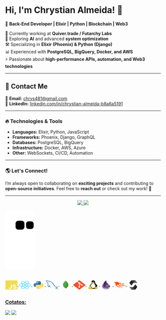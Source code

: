 # Hi, I'm Chrystian Almeida! 👋  

🚀 **Back-End Developer | Elixir | Python | Blockchain | Web3**  

🔹 Currently working at **Quiver.trade / Futarchy Labs**  
🌱 Exploring **AI** and advanced **system optimization**  
🛠️ Specializing in **Elixir (Phoenix) & Python (Django)**  
📊 Experienced with **PostgreSQL, BigQuery, Docker, and AWS**  
⚡ Passionate about **high-performance APIs, automation, and Web3 technologies**  

---

## 📩 Contact Me  
📧 **Email:** [chrys481@gmail.com](mailto:chrys481@gmail.com)  
💼 **LinkedIn:** [linkedin.com/in/chrystian-almeida-b8a6a5191](https://www.linkedin.com/in/chrystian-almeida-b8a6a5191/)  

---

### 🔥 **Technologies & Tools**  
- **Languages:** Elixir, Python, JavaScript  
- **Frameworks:** Phoenix, Django, GraphQL  
- **Databases:** PostgreSQL, BigQuery  
- **Infrastructure:** Docker, AWS, Azure  
- **Other:** WebSockets, CI/CD, Automation  

---

### 🌎 **Let's Connect!**  
I’m always open to collaborating on **exciting projects** and contributing to **open-source initiatives**. Feel free to **reach out** or check out my work! 🚀  

---

<div align="center">
  <a href="https://github.com/chrys48116">
  <img height="190em" src="https://github-readme-stats.vercel.app/api?username=chrys48116&show_icons=true&theme=blue-green&include_all_commits=true&count_private=true"/>
  <img height="190em" src="https://github-readme-stats.vercel.app/api/top-langs/?username=chrys48116&layout=compact&langs_count=7&theme=blue-green"/>
</div>
  
![snake gif](https://github.com/chrys48116/chrys48116/blob/output/github-contribution-grid-snake.svg)

  <div style="display: inline_block"><br>
  <img align="center" alt="Chrys-Js" height="30" width="40" src="https://raw.githubusercontent.com/devicons/devicon/master/icons/javascript/javascript-plain.svg">
  <img align="center" alt="Chrys-React" height="30" width="40" src="https://raw.githubusercontent.com/devicons/devicon/master/icons/react/react-original.svg">
  <img align="center" alt="Chrys-Python" height="30" width="40" src="https://raw.githubusercontent.com/devicons/devicon/master/icons/python/python-original.svg">
  <img align="center" alt="Chrys-Mysql" height="30" width="40" src="https://raw.githubusercontent.com/devicons/devicon/master/icons/mysql/mysql-original.svg">
  <img align="center" alt="Chrys-Mongodb" height="30" width="40" src="https://raw.githubusercontent.com/devicons/devicon/master/icons/mongodb/mongodb-original.svg">
  <img align="center" alt="Chrys-Git" height="30" width="40" src="https://raw.githubusercontent.com/devicons/devicon/master/icons/git/git-original.svg">
  <img align="center" alt="Chrys-Linux" height="30" width="40" src="https://raw.githubusercontent.com/devicons/devicon/master/icons/linux/linux-original.svg">
  <img align="center" alt="Chrys-Elixir" height="30" width="40" src="https://raw.githubusercontent.com/devicons/devicon/master/icons/elixir/elixir-original.svg">
  <img align="center" alt="Chrys-Phoenix" height="30" width="40" src="https://raw.githubusercontent.com/devicons/devicon/master/icons/phoenix/phoenix-original.svg">
  <img align="center" alt="Chrys-Solidity" height="30" width="40" src="https://raw.githubusercontent.com/devicons/devicon/master/icons/solidity/solidity-original.svg">
</div>
  
  ##
  <div>
    <h3 align="left">Cotatos:</h3>
  <a href="https://www.linkedin.com/in/chrystian-almeida-b8a6a5191/" target="_blank"><img src="https://img.shields.io/badge/-LinkedIn-%230077B5?style=for-the-badge&logo=linkedin&logoColor=white" target="_blank"></a>
  <a href = "mailto:contatochrys481@gmail.com"><img src="https://img.shields.io/badge/-Gmail-%23333?style=for-the-badge&logo=gmail&logoColor=white" target="_blank"></a>
  </div>
